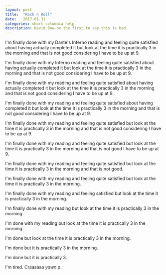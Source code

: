 ```yaml
---
layout: post
title:  "Rock n Roll"
date:   2017-01-31
categories: short columbia help
description: David Bow-be the first to say this is bad.
---
```


I'm finally done with my Dante's Inferno reading and feeling quite satisfied about having actually completed it but look at the time it is practically 3 in the morning and that is not good considering I have to be up at 9.

I'm finally done with my Inferno reading and feeling quite satisfied about having actually completed it but look at the time it is practically 3 in the morning and that is not good considering I have to be up at 9.

I'm finally done with my reading and feeling quite satisfied about having actually completed it but look at the time it is practically 3 in the morning and that is not good considering I have to be up at 9.

I'm finally done with my reading and feeling quite satisfied about having completed it but look at the time it is practically 3 in the morning and that is not good considering I have to be up at 9.

I'm finally done with my reading and feeling quite satisfied but look at the time it is practically 3 in the morning and that is not good considering I have to be up at 9.

I'm finally done with my reading and feeling quite satisfied but look at the time it is practically 3 in the morning and that is not good I have to be up at 9.

I'm finally done with my reading and feeling quite satisfied but look at the time it is practically 3 in the morning and that is not good.

I'm finally done with my reading and feeling quite satisfied but look at the time it is practically 3 in the morning.

I'm finally done with my reading and feeling satisfied but look at the time it is practically 3 in the morning.

I'm finally done with my reading but look at the time it is practically 3 in the morning.

I'm done with my reading but look at the time it is practically 3 in the morning.

I'm done but look at the time it is practically 3 in the morning.

I'm done but it is practically 3 in the morning.

I'm done but it is practically 3.

I'm tired. Craaaaaa *yawn* p.

